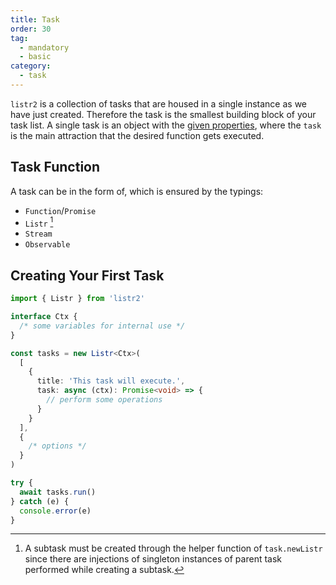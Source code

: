 ```yaml
---
title: Task
order: 30
tag:
  - mandatory
  - basic
category:
  - task
---
```


`listr2` is a collection of tasks that are housed in a single instance as we have just created. Therefore the task is the smallest building block of your task list. A single task is an object with the [given properties](/api/interfaces/ListrTask.html#properties), where the `task` is the main attraction that the desired function gets executed.

<!-- more -->

## Task Function

A task can be in the form of, which is ensured by the typings:

- `Function`/`Promise`
- `Listr` [^subtasks]
- `Stream`
- `Observable`

[^subtasks]: A subtask must be created through the helper function of `task.newListr` since there are injections of singleton instances of parent task performed while creating a subtask.

## Creating Your First Task

```typescript {9-14}
import { Listr } from 'listr2'

interface Ctx {
  /* some variables for internal use */
}

const tasks = new Listr<Ctx>(
  [
    {
      title: 'This task will execute.',
      task: async (ctx): Promise<void> => {
        // perform some operations
      }
    }
  ],
  {
    /* options */
  }
)

try {
  await tasks.run()
} catch (e) {
  console.error(e)
}
```

